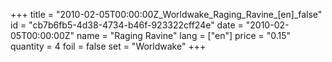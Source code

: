+++
title = "2010-02-05T00:00:00Z_Worldwake_Raging_Ravine_[en]_false"
id = "cb7b6fb5-4d38-4734-b46f-923322cff24e"
date = "2010-02-05T00:00:00Z"
name = "Raging Ravine"
lang = ["en"]
price = "0.15"
quantity = 4
foil = false
set = "Worldwake"
+++
